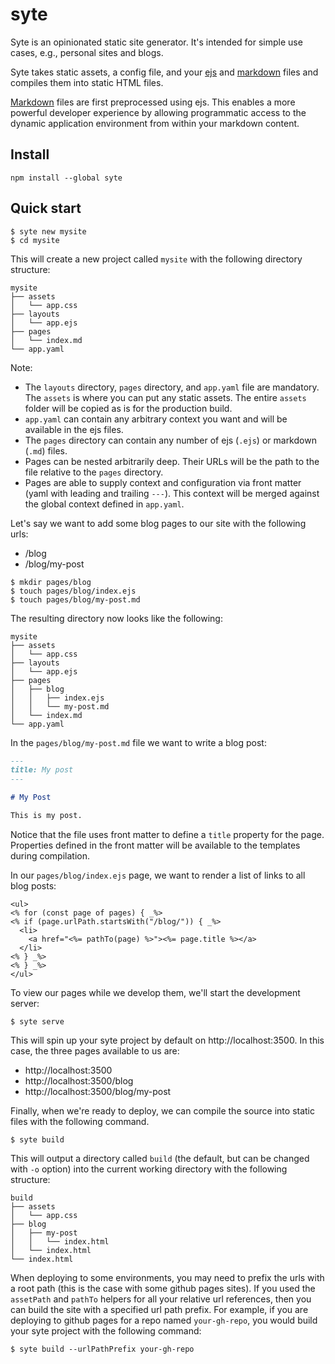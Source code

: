 # syte

Syte is an opinionated static site generator. It's intended for simple use cases, e.g., personal sites and blogs.

Syte takes static assets, a config file, and your [ejs](https://ejs.co) and [markdown](https://www.markdownguide.org) files and compiles them into static HTML files.

[Markdown](https://www.markdownguide.org) files are first preprocessed using ejs. This enables a more powerful developer experience by allowing programmatic access to the dynamic application environment from within your markdown content.

## Install

```
npm install --global syte
```

## Quick start

```
$ syte new mysite
$ cd mysite
```

This will create a new project called `mysite` with the following directory structure:

```
mysite
├── assets
│   └── app.css
├── layouts
│   └── app.ejs
├── pages
│   └── index.md
└── app.yaml
```

Note:

* The `layouts` directory, `pages` directory, and `app.yaml` file are mandatory. The `assets` is where you can put any static assets. The entire `assets` folder will be copied as is for the production build.
* `app.yaml` can contain any arbitrary context you want and will be available in the ejs files.
* The `pages` directory can contain any number of ejs (`.ejs`) or markdown (`.md`) files.
* Pages can be nested arbitrarily deep. Their URLs will be the path to the file relative to the `pages` directory.
* Pages are able to supply context and configuration via front matter (yaml with leading and trailing `---`). This context will be merged against the global context defined in `app.yaml`.

Let's say we want to add some blog pages to our site with the following urls:

* /blog
* /blog/my-post

```
$ mkdir pages/blog
$ touch pages/blog/index.ejs
$ touch pages/blog/my-post.md
```

The resulting directory now looks like the following:

```
mysite
├── assets
│   └── app.css
├── layouts
│   └── app.ejs
├── pages
│   ├── blog
│   │   ├── index.ejs
│   │   └── my-post.md
│   └── index.md
└── app.yaml
```

In the `pages/blog/my-post.md` file we want to write a blog post:

```md
---
title: My post
---

# My Post

This is my post.
```

Notice that the file uses front matter to define a `title` property for the page. Properties defined in the front matter will be available to the templates during compilation.

In our `pages/blog/index.ejs` page, we want to render a list of links to all blog posts:

```ejs
<ul>
<% for (const page of pages) { _%>
<% if (page.urlPath.startsWith("/blog/")) { _%>
  <li>
    <a href="<%= pathTo(page) %>"><%= page.title %></a>
  </li>
<% } _%>
<% } _%>
</ul>
```

To view our pages while we develop them, we'll start the development server:

```
$ syte serve
```

This will spin up your syte project by default on http://localhost:3500. In this case, the three pages available to us are:

* http://localhost:3500
* http://localhost:3500/blog
* http://localhost:3500/blog/my-post

Finally, when we're ready to deploy, we can compile the source into static files with the following command.

```
$ syte build
```

This will output a directory called `build` (the default, but can be changed with `-o` option) into the current working directory with the following structure:

```
build
├── assets
│   └── app.css
├── blog
│   ├── my-post
│   │   └── index.html
│   └── index.html
└── index.html
```

When deploying to some environments, you may need to prefix the urls with a root path (this is the case with some github pages sites). If you used the `assetPath` and `pathTo` helpers for all your relative url references, then you can build the site with a specified url path prefix. For example, if you are deploying to github pages for a repo named `your-gh-repo`, you would build your syte project with the following command:

```
$ syte build --urlPathPrefix your-gh-repo
```
